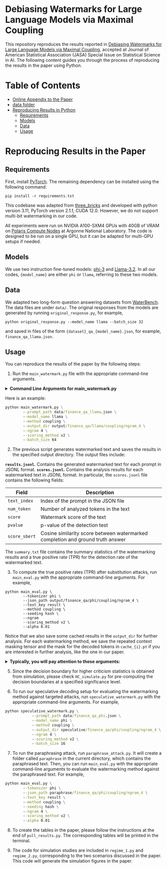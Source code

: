 # Debiasing Watermarks for Large Language Models via Maximal Coupling

This repository reproduces the results reported in [Debiasing Watermarks for Large Language Models via Maximal Coupling](https://arxiv.org/abs/2411.11203), accepted at Journal of American Statistical Association (JASA) Special Issue on Statistical Science in AI. The following content guides you through the process of reproducing the results in the paper using Python.


# Table of Contents
- [Online Appendix to the Paper](/supplementary.pdf)
- [data folder](/data/)
- [Reproducing Results in Python](#reproducing-results-in-the-paper)
  - [Requirements](#requirements)
  - [Models](#models)
  - [Data](#data)
  - [Usage](#usage)


# Reproducing Results in the Paper

## Requirements
First, install [PyTorch](https://pytorch.org/get-started/locally/). The remaining dependency can be installed using the following command:
```
pip install -r requirements.txt
```
This codebase was adapted from [three_bricks](https://github.com/facebookresearch/three_bricks) and developed with python version 3.11, PyTorch version 2.1.1, CUDA 12.0. However, we do not support multi-bit watermarking in our code.

All experiments were run on NVIDIA A100-SXM4 GPUs with 40GB of VRAM on [Polaris Compute Nodes](https://docs.alcf.anl.gov/polaris/running-jobs/using-gpus/) at Argonne National Laboratory. The code is designed to be run on a single GPU, but it can be adapted for multi-GPU setups if needed.

## Models

We use two instruction fine-tuned models: [phi-3](https://huggingface.co/microsoft/Phi-3-mini-4k-instruct) and [Llama-3.2](https://huggingface.co/meta-llama/Llama-3.2-1B-Instruct). In all our codes, `{model_name}` are either `phi` or `llama`, referring to these two models.

## Data
We adapted two long-form question answering datasets from [WaterBench](https://arxiv.org/abs/2311.07138). The data files are under `data/`.
The original responses from the models are generated by running `original_response.py`, for example,
```
python original_response.py --model_name llama --batch_size 32
``` 
and saved in files of the form `{dataset}_qa_{model_name}.json`, for example, `finance_qa_llama.json`. 

## Usage
You can reproduce the results of the paper by the following steps:
1. Run the `main_watermark.py` file with the appropriate command-line arguments.
<details>
<summary><span style="font-weight: bold;">Command Line Arguments for main_watermark.py</span></summary>
    
- `--model_name`: The name of the pre-trained model to use for text generation and analysis. Supported model names include "phi" and "llama".
- `--prompt_path`: The path to the JSON file containing prompts. Default value: "data/alpaca_data.json."
- `--method`: Choose a watermarking method for text generation. phiions: "none" (no watermarking), "openai" (Aaronson et al.), "maryland" ([Kirchenbauer et al.](https://arxiv.org/abs/2301.10226)), "dipmark" ([Wu et al.](https://arxiv.org/abs/2310.07710)), "coupling" which is our method. Default value: "none."
- `--method_detect`: Choose a statistical test to detect watermark. "same" uses the grounded statistical test with the same method as for generation. The other phiions are "openai", "maryland", "coupling-max", "coupling". Default value: "same." For our proposed method, please use "coupling".
- `--one_list`: Use only a single green list; only works if detection method is coupling. See details in the Appendix of the paper.
- `--scoring_method`: Method for scoring tokens. options: "none" (score every token), "v1" (score token when the watermark context is unique), "v2" (score token when {wm context + token} is unique). Default value: "none." We use "v2" for all our experiments.
- `--ngram`: Watermark context width for RNG key generation. Default value: 4. We use either 2 or 4 for all our experiments.
- `--gamma`: Size of the green lists.

</details>

Here is an example:
```cmd
python main_watermark.py \
        --prompt_path data/finance_qa_llama.json \
        --model_name llama \
        --method coupling \
        --output_dir output/finance_qa/llama/coupling/ngram_4 \
        --ngram 4 \
        --scoring_method v2 \
        --batch_size 64
```

2. The previous script generates watermarked text and saves the results in the specified output directory. The output files include:

**`results.jsonl`.** Contains the generated watermarked text for each prompt in JSONL format. 
**`scores.jsonl`.** Contains the analysis results for each watermarked text in JSONL format.
In particular, the `scores.jsonl` file contains the following fields:

| Field | Description |
| --- | --- |
| `text_index` | Index of the prompt in the JSON file |
| `num_token` | Number of analyzed tokens in the text |
| `score` | Watermark score of the text |
| `pvalue` | p-value of the detection test |
| `score_sbert` | Cosine similarity score between watermarked completion and ground truth answer |

The `summary.txt` file contains the summary statistics of the watermarking results and a true positive rate (TPR) for the detection rate of the watermarked text.

3. To compute the true positive rates (TPR) after substitution attacks, run `main_eval.py` with the appropriate command-line arguments. For example,
```
python main_eval.py \
        --tokenizer phi \
        --json_path output/finance_qa/phi/coupling/ngram_4 \
        --text_key result \
        --method coupling \
        --seeding hash \
        --ngram 
        --scoring_method v2 \
        --alpha 0.01
```

Notice that we also save some cached results in the `output_dir` for further analysis. For each watermarking method, we save the repeated context masking tensor and the mask for the decoded tokens in `cache_{i}.pt` if you are interested in further analysis, like the one in our paper.

<details>
<summary><span style="font-weight: bold;">Typically, you will pay attention to these arguments:</span></summary>
    
- `--tokenizer`: The name of the tokenizer model to use. Supported model names include "phi" and "llama".
- `--json_path`: The path to the folder containing the `results.jsonl` file. 
- `--text_key`: We use "result" for all our experiments.
- `--attack_name`: We use "tok_substitution" for all our experiments.
- `--method`: Choose a statistical test to detect watermark. The options are "openai", "maryland", "dipmark", "coupling-max", "coupling", "coupling-HC". For our proposed method, please use "coupling".
- `--gamma`: Size of the green lists.
- `--seeding`: We use "hash" for all our experiments.
- `--ngram`: Watermark context width for RNG key generation. Default value: 4. We use either 1 or 4 for all our experiments.
- `--scoring_method`: We use "v2" for all our experiments.
- `--alpha`: The significance level used for the test. This is not supported for "coupling-HC". See details for the higher criticism statistics below.
</details>

5. Since the decision boundary for higher criticism statistics is obtained from simulation, please check `HC_simulate.py` for pre-computing the decision boundaries at a specified significance level.

6. To run our speculative decoding setup for evaluating the watermarking method against targeted attacks, run `speculative_watermark.py` with the appropriate command-line arguments. For example,
```cmd
python speculative_watermark.py \
            --prompt_path data/finance_qa_phi.json \
            --model_name phi \
            --method coupling \
            --output_dir speculative/finance_qa/phi/coupling/ngram_4 \
            --ngram 4 \
            --scoring_method v2 \
            --batch_size 16
```

7. To run the paraphrasing attack, run `paraphrase_attack.py`. It will create a folder called `paraphrase` in the current directory, which contains the paraphrased text. Then, you can run `main_eval.py` with the appropriate command-line arguments to evaluate the watermarking method against the paraphrased text. For example,
```cmd
python main_eval.py \
        --tokenizer phi \
        --json_path paraphrase/finance_qa/phi/coupling/ngram_4 \
        --text_key result \
        --method coupling \
        --seeding hash \
        --ngram 4 \
        --scoring_method v2 \
        --alpha 0.01
```

8. To create the tables in the paper, please follow the instructions at the end of `pull_results.py`. The corresponding tables will be printed in the terminal. 

9. The code for simulation studies are included in `regime_1.py` and `regime_2.py`, corresponding to the two scenarios discussed in the paper. This code will generate the simulation figures in the paper. 
